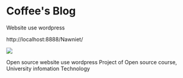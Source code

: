 # Coffee's Blog

Website use wordpress

http://localhost:8888/Nawniet/

 <img src="https://i.imgur.com/4JAToP5.png">

Open source website use wordpress
Project of Open source course,
University infomation Technology
